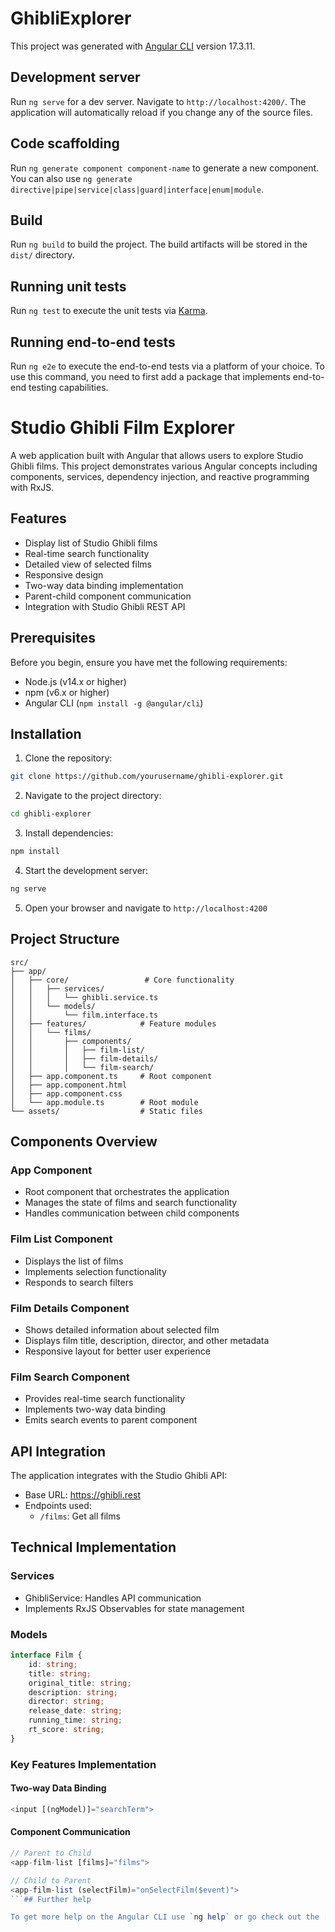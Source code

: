 # GhibliExplorer

This project was generated with [Angular CLI](https://github.com/angular/angular-cli) version 17.3.11.

## Development server

Run `ng serve` for a dev server. Navigate to `http://localhost:4200/`. The application will automatically reload if you change any of the source files.

## Code scaffolding

Run `ng generate component component-name` to generate a new component. You can also use `ng generate directive|pipe|service|class|guard|interface|enum|module`.

## Build

Run `ng build` to build the project. The build artifacts will be stored in the `dist/` directory.

## Running unit tests

Run `ng test` to execute the unit tests via [Karma](https://karma-runner.github.io).

## Running end-to-end tests

Run `ng e2e` to execute the end-to-end tests via a platform of your choice. To use this command, you need to first add a package that implements end-to-end testing capabilities.

# Studio Ghibli Film Explorer

A web application built with Angular that allows users to explore Studio Ghibli films. This project demonstrates various Angular concepts including components, services, dependency injection, and reactive programming with RxJS.

## Features

- Display list of Studio Ghibli films
- Real-time search functionality
- Detailed view of selected films
- Responsive design
- Two-way data binding implementation
- Parent-child component communication
- Integration with Studio Ghibli REST API

## Prerequisites

Before you begin, ensure you have met the following requirements:
- Node.js (v14.x or higher)
- npm (v6.x or higher)
- Angular CLI (`npm install -g @angular/cli`)

## Installation

1. Clone the repository:
```bash
git clone https://github.com/yourusername/ghibli-explorer.git
```

2. Navigate to the project directory:
```bash
cd ghibli-explorer
```

3. Install dependencies:
```bash
npm install
```

4. Start the development server:
```bash
ng serve
```

5. Open your browser and navigate to `http://localhost:4200`

## Project Structure

```
src/
├── app/
│   ├── core/                 # Core functionality
│   │   ├── services/
│   │   │   └── ghibli.service.ts
│   │   └── models/
│   │       └── film.interface.ts
│   ├── features/            # Feature modules
│   │   └── films/
│   │       ├── components/
│   │       │   ├── film-list/
│   │       │   ├── film-details/
│   │       │   └── film-search/
│   ├── app.component.ts     # Root component
│   ├── app.component.html
│   ├── app.component.css
│   └── app.module.ts        # Root module
└── assets/                  # Static files
```

## Components Overview

### App Component
- Root component that orchestrates the application
- Manages the state of films and search functionality
- Handles communication between child components

### Film List Component
- Displays the list of films
- Implements selection functionality
- Responds to search filters

### Film Details Component
- Shows detailed information about selected film
- Displays film title, description, director, and other metadata
- Responsive layout for better user experience

### Film Search Component
- Provides real-time search functionality
- Implements two-way data binding
- Emits search events to parent component

## API Integration

The application integrates with the Studio Ghibli API:
- Base URL: https://ghibli.rest
- Endpoints used:
  - `/films`: Get all films

## Technical Implementation

### Services
- GhibliService: Handles API communication
- Implements RxJS Observables for state management

### Models
```typescript
interface Film {
    id: string;
    title: string;
    original_title: string;
    description: string;
    director: string;
    release_date: string;
    running_time: string;
    rt_score: string;
}
```

### Key Features Implementation

#### Two-way Data Binding
```typescript
<input [(ngModel)]="searchTerm">
```

#### Component Communication
```typescript
// Parent to Child
<app-film-list [films]="films">

// Child to Parent
<app-film-list (selectFilm)="onSelectFilm($event)">
```## Further help

To get more help on the Angular CLI use `ng help` or go check out the [Angular CLI Overview and Command Reference](https://angular.io/cli) page.
